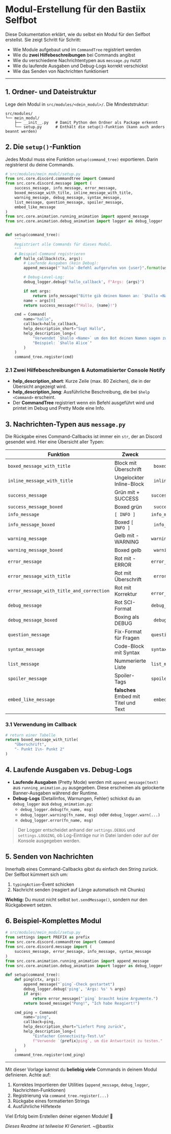 # Modul-Erstellung für den Bastiix Selfbot
Diese Dokumentation erklärt, wie du selbst ein Modul für den Selfbot erstellst. Sie zeigt Schritt für Schritt:

- Wie Module aufgebaut und im `CommandTree` registriert werden
- Wie du **zwei Hilfebeschreibungen** bei Commands angibst
- Wie du verschiedene Nachrichtentypen aus `message.py` nutzt
- Wie du laufende Ausgaben und Debug-Logs korrekt verschickst
- Wie das Senden von Nachrichten funktioniert

---

## 1. Ordner- und Dateistruktur

Lege dein Modul in `src/modules/<dein_modul>/`. Die Mindeststruktur:

```
src/modules/
└── mein_modul/
    ├── __init__.py   # Damit Python den Ordner als Package erkennt
    └── setup.py      # Enthält die setup()-Funktion (kann auch anders beannt werden)
```

## 2. Die `setup()`-Funktion
Jedes Modul muss eine Funktion `setup(command_tree)` exportieren. Darin registrierst du deine Commands.

```python
# src/modules/mein_modul/setup.py
from src.core.discord.commandtree import Command
from src.core.discord.message import (
    success_message, info_message, error_message,
    boxed_message_with_title, inline_message_with_title,
    warning_message, debug_message, syntax_message,
    list_message, question_message, spoiler_message,
    embed_like_message
)
from src.core.animation.running_animation import append_message
from src.core.animation.debug_animation import logger as debug_logger


def setup(command_tree):
    """
    Registriert alle Commands für dieses Modul.
    """
    # Beispiel-Command registrieren
    def hallo_callback(ctx, args):
        # Laufende Ausgaben (kein Debug):
        append_message("`hallo`-Befehl aufgerufen von {user}".format(user=ctx['author_username']))

        # Debug-Level-Log:
        debug_logger.debug('hallo_callback', f"Args: {args}")

        if not args:
            return info_message("Bitte gib deinen Namen an: `$hallo <Name>`")
        name = args[0]
        return success_message(f"Hallo, {name}!")

    cmd = Command(
        name="hallo",
        callback=hallo_callback,
        help_description_short="Sagt Hallo",
        help_description_long=(
            "Verwendet `$hallo <Name>` um den Bot deinen Namen sagen zu lassen.\n"
            "Beispiel: `$hallo Alice`"
        )
    )
    command_tree.register(cmd)
```

### 2.1 Zwei Hilfebeschreibungen & Automatisierter Console Notify
- **help_description_short**: Kurze Zeile (max. 80 Zeichen), die in der Übersicht angezeigt wird.
- **help_description_long**: Ausführliche Beschreibung, die bei `$help <Command>` erscheint.
- Der **CommandTree** registriert wenn ein Befehl ausgeführt wird und printet im Debug und Pretty Mode eine Info.

## 3. Nachrichten-Typen aus `message.py`
Die Rückgabe eines Command-Callbacks ist immer ein `str`, der an Discord gesendet wird. Hier eine Übersicht aller Typen:

| Funktion                        | Zweck                                                 | Beispiel                                             |
|---------------------------------|-------------------------------------------------------|------------------------------------------------------|
| `boxed_message_with_title`      | Block mit Überschrift                                | ``` boxed_message_with_title("Titel", "Text")``` |
| `inline_message_with_title`     | Ungelockter Inline-Block                              | ``` inline_message_with_title("Ttl","Body")```   |
| `success_message`               | Grün mit + SUCCESS                                    | ``` success_message("Erfolg") ```                  |
| `success_message_boxed`         | Boxed grün                                            | ``` success_message_boxed("Ttl","Msg")```        |
| `info_message`                  | `[ INFO ]`                                            | ``` info_message("Info") ```                       |
| `info_message_boxed`            | Boxed `[ INFO ]`                                      | ``` info_message_boxed("Ttl","Msg")```           |
| `warning_message`               | Gelb mit - WARNING                                    | ``` warning_message("Warnung") ```                 |
| `warning_message_boxed`         | Boxed gelb                                            | ``` warning_message_boxed("Ttl","Msg")```        |
| `error_message`                 | Rot mit - ERROR                                       | ``` error_message("Fehler") ```                    |
| `error_message_with_title`      | Rot mit Überschrift                                   | ``` error_message_with_title("Ttl","Msg")```     |
| `error_message_with_title_and_correction` | Rot mit Korrektur                        | ``` error_message_with_title_and_correction("Ttl","Msg","Fix")``` |
| `debug_message`                 | Rot SCI-Format                                        | ``` debug_message("Text") ```                      |
| `debug_message_boxed`           | Boxing als DEBUG                                      | ``` debug_message_boxed("Ttl","Msg")```         |
| `question_message`              | Fix-Format für Fragen                                 | ``` question_message("?</?>") ```                  |
| `syntax_message`                | Code-Block mit Syntax                                  | ``` syntax_message("py","print()") ```           |
| `list_message`                  | Nummerierte Liste                                      | ``` list_message("Ttl", ["a","b"]) ```         |
| `spoiler_message`               | Spoiler-Tags                                           | ``` spoiler_message("geheim") ```                  |
| `embed_like_message`            | **falsches** Embed mit Titel und Text                  | ``` embed_like_message("Ttl","Desc","Ftr")```  |

### 3.1 Verwendung im Callback
```python
# return einer Tabelle
return boxed_message_with_title(
    "Überschrift",
    "- Punkt 1\n- Punkt 2"
)
```


## 4. Laufende Ausgaben vs. Debug-Logs
- **Laufende Ausgaben** (Pretty Mode) werden mit `append_message(text)` aus `running_animation.py` ausgegeben. Diese erscheinen als gelockerte Banner-Ausgaben während der Runtime.
- **Debug-Logs** (Detailinfos, Warnungen, Fehler) schickst du an `debug_logger` aus `debug_animation.py`:
  - `debug_logger.debug(fn_name, msg)`
  - `debug_logger.warning(fn_name, msg)` oder `debug_logger.warn(...)`
  - `debug_logger.error(fn_name, msg)`

> Der Logger entscheidet anhand der `settings.DEBUG` und `settings.LOGGING`, ob Log-Einträge nur in Datei landen oder auf der Konsole ausgegeben werden.


## 5. Senden von Nachrichten
Innerhalb eines Command-Callbacks gibst du einfach den String zurück. Der Selfbot kümmert sich um:

1. `typingAction`-Event schicken
2. Nachricht senden (reagiert auf Länge automatisch mit Chunks)

**Wichtig:** Du musst nicht selbst `bot.sendMessage()`, sondern nur den Rückgabewert setzen.


## 6. Beispiel-Komplettes Modul

```python
# src/modules/mein_modul/setup.py
from settings import PREFIX as prefix
from src.core.discord.commandtree import Command
from src.core.discord.message import (
    success_message, error_message, info_message, syntax_message
)
from src.core.animation.running_animation import append_message
from src.core.animation.debug_animation import logger as debug_logger

def setup(command_tree):
    def ping(ctx, args):
        append_message("`ping`-Check gestartet")
        debug_logger.debug('ping', 'Args: %s' % args)
        if args:
            return error_message("`ping` braucht keine Argumente.")
        return boxed_message("Pong!", "Ich habe Reagiert!")

    cmd_ping = Command(
        name="ping",
        callback=ping,
        help_description_short="Liefert Pong zurück",
        help_description_long=(
            "Einfacher Connectivity-Test.\n"
            f"Verwende `{prefix}ping`, um die Antwortzeit zu testen."
        )
    )
    command_tree.register(cmd_ping)
```

---

Mit dieser Vorlage kannst du **beliebig viele** Commands in deinem Modul definieren. Achte auf:

1. Korrektes Importieren der Utilities (`append_message`, `debug_logger`, Nachrichten-Funktionen)
2. Registrierung via `command_tree.register(...)`
3. Rückgabe eines formatierten Strings
4. Ausführliche Hilfetexte

Viel Erfolg beim Erstellen deiner eigenen Module! 🎉

*Dieses Readme ist teilweise KI Generiert.* ~@bastiix